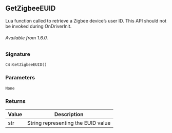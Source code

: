 ## GetZigbeeEUID

Lua function called to retrieve a Zigbee device’s user ID. This API should not be invoked during OnDriverInit.

###### Available from 1.6.0.


### Signature

`C4:GetZigbeeEUID()`


### Parameters

`None`


### Returns

| Value | Description |
| --- | --- |
| str | String representing the EUID value |